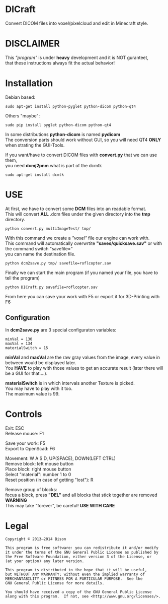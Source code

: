 # DICraft

Convert DICOM files into voxel/pixelcloud and edit in Minecraft style.


# DISCLAIMER

This *"program"* is under **heavy** development and it is NOT guranteet,  
that these instructions always fit the actual behavior!


# Installation

Debian based:

    sudo apt-get install python-pyglet python-dicom python-qt4

Others "maybe":

    sudo pip install pyglet python-dicom python-qt4

In some distributions **python-dicom** is named **pydicom**  
The conversion parts should work without GUI, so you will need QT4 **ONLY** when strating the GUI-Tools.  

If you want/have to convert DICOM files with **convert.py** that we can use them,  
you need **dcmj2pnm** what is part of the dcmtk

    sudo apt-get install dcmtk


# USE

At first, we have to convert some **DCM** files into an readable format.  
This will convert **ALL** .dcm files under the given directory into the **tmp** directory.

    python convert.py multiImageTest/ tmp/
    
With this command we create a *"voxel"* file our engine can work with.  
This command will automatically overwrtite **"saves/quicksave.sav"** or with the command switch "savefile="  
you can name the destination file.

    python dcm2save.py tmp/ savefile=roflcopter.sav

Finally we can start the main program (if you named your file, you have to tell the program)

    python DICraft.py savefile=roflcopter.sav

From here you can save your work with F5 or export it for 3D-Printing with F6

## Configuration

In **dcm2save.py** are 3 special configuraton variables:  

    minVal = 130
    maxVal = 134
    materialSwitch = 15

**minVal** and **maxVal** are the raw gray values from the image, every value in between would be displayed later.  
You **HAVE** to play with those values to get an accurate result (later there will be a GUI for that....).  

**materialSwitch** is in which intervals another Texture is picked.  
You may have to play with it too.  
The maximum value is 99.

# Controls

Exit: ESC  
Release mouse: F1

Save your work: F5  
Export to OpenScad: F6

Movement: W A S D, UP(SPACE), DOWN(LEFT CTRL)  
Remove block: left mouse button  
Place block: right mouse button  
Select "material": number 1 to 0  
Reset position (in case of getting "lost"): R

Remove group of blocks:  
focus a block, press **"DEL"** and all blocks that stick together are removed  
**WARNING**  
This may take "forever", be careful!
**USE WITH CARE** 

# Legal
    
    Copyright © 2013–2014 Bison

    This program is free software: you can redistribute it and/or modify
    it under the terms of the GNU General Public License as published by
    the Free Software Foundation, either version 3 of the License, or
    (at your option) any later version.

    This program is distributed in the hope that it will be useful,
    but WITHOUT ANY WARRANTY; without even the implied warranty of
    MERCHANTABILITY or FITNESS FOR A PARTICULAR PURPOSE.  See the
    GNU General Public License for more details.

    You should have received a copy of the GNU General Public License
    along with this program.  If not, see <http://www.gnu.org/licenses/>.

